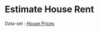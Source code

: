 # Estimate House Rent
Data-set : [House Prices](https://www.kaggle.com/c/house-prices-advanced-regression-techniques/data?select=train.csv)